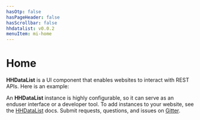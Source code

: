 ```yaml
---
hasOtp: false
hasPageHeader: false
hasScrollbar: false
hhdatalist: v0.0.2
menuItem: mi-home
---
```


# Home

<div class='row justify-content-center'>
<div class='col-12 col-md-11 col-lg-10 col-xl-9'>

<b>HHDataList</b> is a UI component that enables websites to interact with REST APIs. Here is an example:

</div>
</div>

<div class='row justify-content-center my-2'>
<div class='col-12 col-md-11 col-lg-10 col-xl-9'>

<div id="famous-trees-datalist" class="hh-data-list"></div>
<script>
  var options = DLTrees002.options('famous-trees-datalist');
  options.processMode.showTool = true;
  options.themeDefinition.showTool = true;
  new HHDataList(options);
</script>

</div>
</div>


<div class='row justify-content-center'>
<div class='col-12 col-md-11 col-lg-10 col-xl-9'>

An <b>HHDataList</b> instance is highly configurable, so it can serve as an enduser interface or a developer tool. To add instances to your website, see the [HHDataList](/en/hhdatalist/v0.0.2/) docs. Submit requests, questions, and issues on [Gitter](https://gitter.im/hagenhaus/hhdatalist).

</div>
</div>